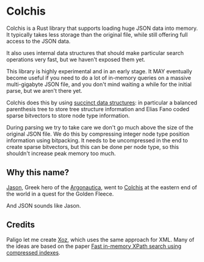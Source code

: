 # Colchis

Colchis is a Rust library that supports loading huge JSON data into memory. It
typically takes less storage than the original file, while still offering full
access to the JSON data.

It also uses internal data structures that should make particular search
operations very fast, but we haven't exposed them yet.

This library is highly experimental and in an early stage. It MAY eventually
become useful if you need to do a lot of in-memory queries on a massive
multi-gigabyte JSON file, and you don't mind waiting a while for the initial parse, but we aren't there yet.

Colchis does this by using [succinct data
structures](https://blog.startifact.com/posts/succinct/): in particular a
balanced parenthesis tree to store tree structure information and Elias Fano
coded sparse bitvectors to store node type information.

During parsing we try to take care we don't go much above the size of the
original JSON file. We do this by compressing integer node type position
information using bitpacking. It needs to be uncompressed in the end to create
sparse bitvectors, but this can be done per node type, so this shouldn't
increase peak memory too much.

## Why this name?

[Jason](https://en.wikipedia.org/wiki/Jason), Greek hero of the
[Argonautica](https://en.wikipedia.org/wiki/Argonautica), went to
[Colchis](https://en.wikipedia.org/wiki/Colchis) at the eastern end of the world
in a quest for the Golden Fleece.

And JSON sounds like Jason.

## Credits

Paligo let me create [Xoz](https://github.com/Paligo/xoz), which uses the same
approach for XML. Many of the ideas are based on the paper [Fast in-memory XPath
search using compressed
indexes](https://repositorio.uchile.cl/bitstream/handle/2250/133086/Fast-in-memory-XPath-search-using-compressed-indexes.pdf).

